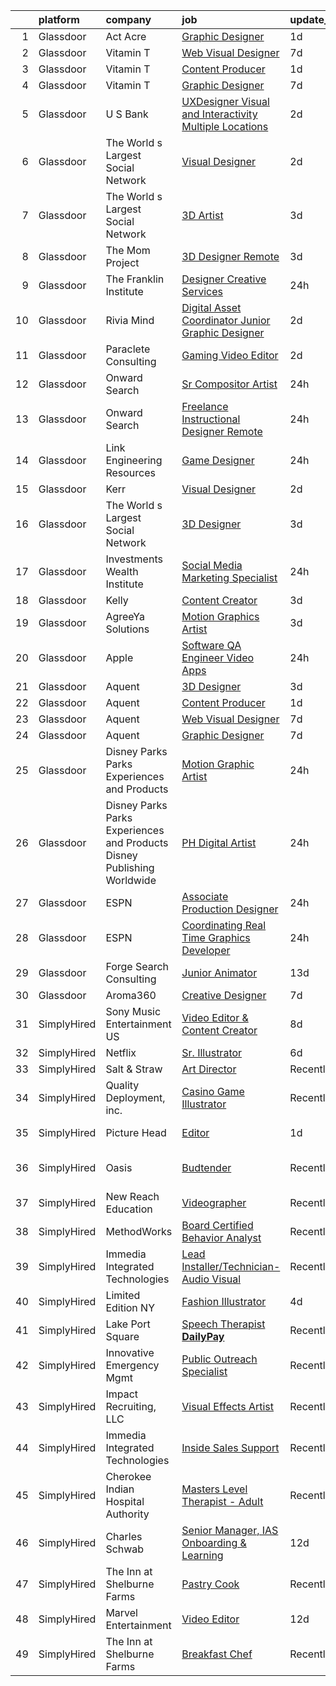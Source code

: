 

|    | platform    | company                                                                  | job                                                                                                                                                                                                                                                                                                                                                                                                                                                                                                                                                                                                                                                                                                                                                                                                                                                                                                                                                                                                                                                                                                                                                                                                                                                                                                                                                                                                                                                                                                                                                               | update_time   | location                 |
|---:|:------------|:-------------------------------------------------------------------------|:------------------------------------------------------------------------------------------------------------------------------------------------------------------------------------------------------------------------------------------------------------------------------------------------------------------------------------------------------------------------------------------------------------------------------------------------------------------------------------------------------------------------------------------------------------------------------------------------------------------------------------------------------------------------------------------------------------------------------------------------------------------------------------------------------------------------------------------------------------------------------------------------------------------------------------------------------------------------------------------------------------------------------------------------------------------------------------------------------------------------------------------------------------------------------------------------------------------------------------------------------------------------------------------------------------------------------------------------------------------------------------------------------------------------------------------------------------------------------------------------------------------------------------------------------------------|:--------------|:-------------------------|
|  1 | Glassdoor   | Act Acre                                                                 | [Graphic Designer](https://www.glassdoor.com/partner/jobListing.htm?pos=104&ao=1110586&s=58&guid=00000181044f2ba4bc6cb9571da45203&src=GD_JOB_AD&t=SR&vt=w&ea=1&cs=1_760a1eca&cb=1653634706688&jobListingId=1007892137718&cpc=C19BE7EA145E205E&jrtk=3-0-1g424uaubq06m801-1g424uaurq0u9800-71b4e187d90aa744--6NYlbfkN0CykY-ttssgjtPx18TrtgvzStHHLY4vo08_PCrxAbAkCRUMVEf0JJBC1QoaB19VyeoT3Az3SsB42amSLEp8zaUz_Pl1hcQlGRsUXUxdxmzC9JQExrfn-kIFXW-aqSTAvpphKeknxxqtRIc6GljQhxC6OZIspvjt1-5SSmFNkLmMt4v6XrqO0JMKUboJ_llFTxWYQqjRKNbzsp3AwXNImccMtol0rFM7bVX1rw2eryR6iloaWla4gJtJDXeeAp3bfyNKCEwiKQ_tJ_6ZtIhstbFyaGB9XdCs8-bhAa_KaeOD0QkO9Jz4z5osD7EPFCHiA_ZrgW7m_vG6YBa5-Rhq1GLtq99cMtvcyfke_rY-Ra1BbkwhtePlTN0tFAFlCQ05kDsEzOBbH1ws6tLchxNShESkVeUbEVCQYI-eVeNlW4hyb6ftqS-9M7fsvxs_HNqwJSLJbFuj7cjomR_fVt_t5_IHmnRUyy7ojfCpL8tzVAlYbbf1Vmi_kwU-)                                                                                                                                                                                                                                                                                                                                                                                                                                                                                                                                                                                                                                                                                                                       | 1d            | Remote                   |
|  2 | Glassdoor   | Vitamin T                                                                | [Web   Visual Designer](https://www.glassdoor.com/partner/jobListing.htm?pos=128&ao=1110586&s=58&guid=00000181044f2ba4bc6cb9571da45203&src=GD_JOB_AD&t=SR&vt=w&cs=1_44b879b5&cb=1653634706692&jobListingId=1007877187508&cpc=3BA4CE39D5B5DEF5&jrtk=3-0-1g424uaubq06m801-1g424uaurq0u9800-acaad14bb38a695d--6NYlbfkN0DMrcEu7yrtATojKJA7cEzGQ3FdRGWLh0CZQInL4ECGI6k5tN82kdM0cJmh4vC7Ggio7PLdgOHHVuOzOi6uTs9RWHmyaiKaD_HkUk0hROxddZEloLnbtSaaLeJWzugv_0jKLMHoNcUu8Yx0lCeLcIoVzfX7h3VX2SqFCN2y-ptS2_Bf0sO0zffQHG2WbSzLoITc3ITWwpUOollKnU65cShMBALnXma9gG-MyXtGpKMlqNzlJVOp_SmYC8sKinh0cXUDH9SBl7wB-I68FAU2XuwfcviTbYm4rHeT3afGjxyBQjfP_k5uFK9sF9aCNHmOU1rZDxNCTOWXTaOktcedfABIWDK8fCO5asqpAqmu0ZJ3oZ4x8JifLo0EDMjwVZyPgtJI3PmjeKqBimzuObk2t0LDt_32kWwN0-WSSxZszkooizw9WKaNRoCCk2ZZZNEL-Jmdy7tVgYk7_T4R5xtLbOqe)                                                                                                                                                                                                                                                                                                                                                                                                                                                                                                                                                                                                                                                                                                                                                       | 7d            | Houston, TX              |
|  3 | Glassdoor   | Vitamin T                                                                | [Content Producer](https://www.glassdoor.com/partner/jobListing.htm?pos=126&ao=1110586&s=58&guid=00000181044f2ba4bc6cb9571da45203&src=GD_JOB_AD&t=SR&vt=w&cs=1_0981f404&cb=1653634706692&jobListingId=1007893030172&cpc=3BA4CE39D5B5DEF5&jrtk=3-0-1g424uaubq06m801-1g424uaurq0u9800-9136f8c91d359db9--6NYlbfkN0DMrcEu7yrtATojKJA7cEzGQ3FdRGWLh0CZQInL4ECGI6k5tN82kdM0cJmh4vC7GghGQKgAmx5XjkMZDqL-XjUq_je_TgyGEPK18YSTAWbKHVyh61AEadafmRuSb9_CJkbdtX6ESwaIVhxTpc_r5zrrbNKk0vXYt0tmMRMlQRbV7c9aG0NONXOgjQ2I9Bt3CkAGyvf2m5Ba0bPQ5xfYdJ38InChT7kJ9g_qqgsdLr5BHEqvK_Y0-e5hVJ7lDLvU3GVAO59o05mBv1IDSavIG-iSqcrSdXMBhaaLlh7anfP-YZP6nYv-yyIiMlMPE3O45jBh-J3nbbWWSIQctNFsCKK_MORUn3K0L74PhtpDVtzNi051s_HUR2zR4KphbPaQKhnGhjJUhdwsUJ3fD_jJ021O2iKPLMyJw7ALKf22aqPVAq1aA1Nxo1FvZ34te-92j2TXRxLGHtRxT-jx389AeUeG)                                                                                                                                                                                                                                                                                                                                                                                                                                                                                                                                                                                                                                                                                                                                                            | 1d            | Norwell, MA              |
|  4 | Glassdoor   | Vitamin T                                                                | [Graphic Designer](https://www.glassdoor.com/partner/jobListing.htm?pos=122&ao=1110586&s=58&guid=00000181044f2ba4bc6cb9571da45203&src=GD_JOB_AD&t=SR&vt=w&cs=1_c1c8eb6d&cb=1653634706691&jobListingId=1007877187329&cpc=2CAED5C921A5F994&jrtk=3-0-1g424uaubq06m801-1g424uaurq0u9800-a904d3ba8a45659f--6NYlbfkN0DMrcEu7yrtATojKJA7cEzGQ3FdRGWLh0CZQInL4ECGI6k5tN82kdM0OKoro5eXmjrufZqZtXfByh95POie7Dk4LU8AtDKfROUtvhwyHSRX0BPiC4O9LsMimw_JRRO4mI7EgKB9dPnx7FcR5W7gjg1_OSVrvxRwmVUfNlu4UljO7httwEAHns7lZrxPL2BTmINapvzGmb8ieYtgD6i-kSoaWdDwraxJAEcAWDoOyXVPmmWTUOx10qba5bKHztS2uvGFN-OL78U1Z7I7FwpIKfMLdFMiGU9MzcI1y5vWFiz9SolSnWwbig4eExc1BAS0jXEG90lb5AmLiegqj0duwRIrk0XG1GC-mQyK5bxT2EACALpwB80Ld9WxvaTUmoL_GzE3itIyN-jQtZq-wFeCFMTl7804BSJacl1pnAdVmSv8w8dnheBL1P6eWcbOkgnjnzqowJ5IMQ-4DeUn9la7lkxH)                                                                                                                                                                                                                                                                                                                                                                                                                                                                                                                                                                                                                                                                                                                                                            | 7d            | Remote                   |
|  5 | Glassdoor   | U S  Bank                                                                | [UXDesigner   Visual and Interactivity  Multiple Locations ](https://www.glassdoor.com/partner/jobListing.htm?pos=117&ao=1110586&s=58&guid=00000181044f2ba4bc6cb9571da45203&src=GD_JOB_AD&t=SR&vt=w&cs=1_36ff7643&cb=1653634706690&jobListingId=1007889372820&cpc=654405A9B1E0A9F5&jrtk=3-0-1g424uaubq06m801-1g424uaurq0u9800-ce7f950f2c1d89a4--6NYlbfkN0DrXrabr4zJSSeAilwILzetvs2XzB4KmuNkTVJgegklQH7qDxypKP8uj6FnFXq8_QRE25DJaHLua_Sgc3kGTj1QdN4jaxTB5gM9bDV5YgdHbkj_C_LTjcuknqbEQ16BrygrQg77iNCDPRb56Um6Um3HtwMfpeiz6UzLdbh5L7r-Ht2axNIH0R4iyuR12Jw3TP_-Efqv7tbYD19coOPec_FrH9fNLKOcox44Qccs0tDycsC5tL_9yQhWArUvZkrHdQn1h63amjKnwNuKON0k4vFK9sF0qDMlT4UiImpsQsov_0UPqFoMgrHF4qJPwaSZy4z8KRs2WCeD8QgyjSho83XMAvS2XcsCH-nBDnEqgdv3UoqBf_KzTXZHzFi-OiXD2Lk5SLwGepldQXxDYoBQ_Do52gaT5e0h7mZDajVTVFOXrFnWfWPaMfkFVVR1D7qawH0IFlT4z4zn15ZR0uImF0LfhTVlxr3fqgWbfzYSYIsiYZmx4dJUB3WZ2rab41BV1X8L2Voldp0hnZ0tZm4NWS4GMVW_i86oqW3DLtYels0dvS9GZSZsygXzPIVZk83gg3jYE87_GR-jA7SfP4eqUlSCeERnhXGIIkTmSSaOVOJsX6l0fS5fiOLIT9E5OuNMxGY%3D)                                                                                                                                                                                                                                                                                                                                                                                                                                                                                                                                    | 2d            | Minneapolis, MN          |
|  6 | Glassdoor   | The World s Largest Social Network                                       | [Visual Designer](https://www.glassdoor.com/partner/jobListing.htm?pos=115&ao=1110586&s=58&guid=00000181044f2ba4bc6cb9571da45203&src=GD_JOB_AD&t=SR&vt=w&ea=1&cs=1_a9fb3161&cb=1653634706690&jobListingId=1007890992120&cpc=47CFDC01B3F81FAC&jrtk=3-0-1g424uaubq06m801-1g424uaurq0u9800-af66c03ac24e5d42--6NYlbfkN0DSgjPPcnEdvoK3uuxfISLALE6pB1FR7YSHOr_tSg5_QGIhoz_2VqUepdcKLBLI_zR7N3HAHyg0z0aRBCTu3Zflq2h9-v3zt9ppqQoqQ8JxvymFTl0RPYfDobvpJQ5gja_2gQGEdstDFbeWEIFRDZLiuSEDT9OsBe6vvum2lUJJFDaLR4BLXAkZ5gIb-dmVQwAVgqw-Rt-sc_BPXDvw_SQpJ-o58Ucm6Ly8_VNNkcsKyqvgiH051LJGPkRzyOnWHgAhLsZYT4F7ud7OUNjMCbTx8R14FkcHZMOwgW4McQtg7xb7kl3kFrUgVhULN8uoAHJTgC68fTjpRdwrrvvSZ4kP4CWNR52qPqfZ_A6W0LWOXqjHhsRQd3Yhb4NaFj4fxiY3bzHXuqfBZuuytsAyZ1aN6hpg_sYt9KmOLmUBUX1HdUJXwHAkKkJAMgGugiZT9Q7-iJUOvaBmxxHY5N6ctSRGrzvUC5ugMexxzpDM3dri2OlMwoa5bf5mr3h0PvATHyIgNvSFVnw8e0Sf7j7nlFVZZpKjFQG1dyUJCakO6TiI9AMxnvZ6HTViWok50kFs55mmKhWaZMI0771hns7wNBym)                                                                                                                                                                                                                                                                                                                                                                                                                                                                                                                                                                                                                        | 2d            | San Francisco, CA        |
|  7 | Glassdoor   | The World s Largest Social Network                                       | [3D Artist](https://www.glassdoor.com/partner/jobListing.htm?pos=121&ao=1110586&s=58&guid=00000181044f2ba4bc6cb9571da45203&src=GD_JOB_AD&t=SR&vt=w&ea=1&cs=1_72fc98a6&cb=1653634706691&jobListingId=1007887320014&cpc=F41FEAB56D215062&jrtk=3-0-1g424uaubq06m801-1g424uaurq0u9800-5a9b5b0777c65463--6NYlbfkN0DSgjPPcnEdvoK3uuxfISLALE6pB1FR7YSHOr_tSg5_QGIhoz_2VqUepdcKLBLI_zS2blUDbD7HHtjy1zKC_nmU-WXsTEr0zUGrzPJlaAdyCnT4m7SFmb2u7B4QI22uFENgKBdGeJpQrBaDSPonRTJFynOiHdeaKH7RCKR4zL4zhEfeWF35rSkYzhSEMG6OkGVhA9MXf649IYhBC2Wphy7kWbGFiiZRaSrMJv9kQ-o8PboOmdDDwsqXMw8aY-afYEgfFIAUbh2PgzGq3MpiIrYIgvJv_O99VNZZ6ow-ugLabbHlvY3A2meTg7awTwvOvXoYLG732ZdIUhaST2IjetKpRXKeVLhRCqRVb2VEoO3MUDLGFdP12Ujn50afJs8n1U1tH6yyDp2NdHrjnsgrx8usvJo4ILkLhJKrI4rhfrKuENbiLD5qZ__DZLoVIad0M-wZaORabS2XjP9lIwpsSWf_1lYv5Bdv-vLRipA1MImxZ3ZhEg2bTpnpjJgTxFlBqaCkFC40aDHm0GdHeTAlD9bvpfJfuAfAitNW5cFPmxTkUIg-jUiG4lHzolMAJd7SoKyeQB8dRhNGfw%3D%3D)                                                                                                                                                                                                                                                                                                                                                                                                                                                                                                                                                                                                                                  | 3d            | Menlo Park, CA           |
|  8 | Glassdoor   | The Mom Project                                                          | [3D Designer  Remote ](https://www.glassdoor.com/partner/jobListing.htm?pos=116&ao=1110586&s=58&guid=00000181044f2ba4bc6cb9571da45203&src=GD_JOB_AD&t=SR&vt=w&cs=1_840dc3e4&cb=1653634706690&jobListingId=1007886436167&cpc=FA84DF7EA1EC2398&jrtk=3-0-1g424uaubq06m801-1g424uaurq0u9800-fe33e103591b5056--6NYlbfkN0BDp_epf89aHDQhKpPegNJQ_ldQpEFZQsM9OcONMGxWx6pU56EKHF58QjVdAUvn2gUYcPg_V_x2WniXDrLP5VbIg-rC7mn1Qy9RfkkiAlqY2LRlM7LOfznOL0U9ebP1K6YLZBAg65pGuRKYjpedu-NlOQZOIHmkh8Te1-zQoEt64m0csjzpD9zS5AWTEudqbrcS29rGetcuJfrxxH2HpJ8s2XQXSA21KlPT5f_VIMkZzy7Cy5-bACO-a7Xxh8Z0sqSC40dElr0xjtSJ3x-qpXGWq170Hz2TTUetRxrTzENL_Rfe3BiSyk7pl3K91sWtbYs47_O_ILjf7VKo9nl9BX9ZU9QLlcAZfr6DG3mh86VbK36Mr-oC-avNwYNmj8dJ0v1v93kIVt_dIKYeHLLjN-jqawLSXFdcoGjkw1iv3ydCFZUX2I36sKVC9WmCjvVvDQr2-onU0xsd9oQZ2x2kxtzqUkgNNVhIsAgO-Eh6WZgv_OZm4iinu68RzEUnEZ85xR4iysZMI8kPheC69PLvCetimdaxX65o5V8Sfl_HXc7KaK1KW9ChCnSHJGyAdvryu18Z8X7Wp45VIw%3D%3D)                                                                                                                                                                                                                                                                                                                                                                                                                                                                                                                                                                                                                            | 3d            | Seattle, WA              |
|  9 | Glassdoor   | The Franklin Institute                                                   | [Designer  Creative Services](https://www.glassdoor.com/partner/jobListing.htm?pos=113&ao=1110586&s=58&guid=00000181044f2ba4bc6cb9571da45203&src=GD_JOB_AD&t=SR&vt=w&ea=1&cs=1_dc7cc94a&cb=1653634706690&jobListingId=1007894887540&cpc=5EFBB0462F9C6B7A&jrtk=3-0-1g424uaubq06m801-1g424uaurq0u9800-88a1844dca25498b--6NYlbfkN0BXoPWD5SFmDptP1uX8_iNrK36W_3i6dejLe3oThwhwSz4duJzoaaBMc9OG4y73sQp6KiI6WB128wGHABrQDJRhfzKTjIW8eQONF6P30pwWAtKzUKSkp_Fqm1bXrxdZwqZlebSxxwZvGybvyVUfnmUt9oy2ZQuwqd1XW8kGr5oe5U9e-b4BW2emUWlSgKeR8tOWv8CUTQDfisgqCjcwTYF65mcTN2oWdjl3AzDUUKGscoHoqp0xWu5uzfwWq99tGBzh7TKshe8j2zNzyQtV7CSz_JdRoOBVXyqq91r6rttAT_m_2Ixfxb9FJ8BWg0XTQU5On6b6bWLJ9Jew7FwLV1Id2c8p3co1vQOEA_zsjBiyMfQXd4eleM4wjZMnLDLyePghK51qT9GA2yXi-3LnDtGHGZGXgsF3hEpaH5svLLbsiYkVwye84Vvg7nTNm4QPL3XlqRGG7b14COkbs1l5OvCJGTAVDkU_t_AoWqwWi5zRLRWP6fWm779xeTQLXFIihF0%3D)                                                                                                                                                                                                                                                                                                                                                                                                                                                                                                                                                                                                                                                                                              | 24h           | Philadelphia, PA         |
| 10 | Glassdoor   | Rivia Mind                                                               | [Digital Asset Coordinator   Junior Graphic Designer](https://www.glassdoor.com/partner/jobListing.htm?pos=107&ao=1110586&s=58&guid=00000181044f2ba4bc6cb9571da45203&src=GD_JOB_AD&t=SR&vt=w&ea=1&cs=1_152f741a&cb=1653634706688&jobListingId=1007890102769&cpc=334ABAF5D42DC775&jrtk=3-0-1g424uaubq06m801-1g424uaurq0u9800-5a18e3f000fb5be6--6NYlbfkN0DBHElbVzrerPYjGQLoFxzI3mE6t27TSbnoU03QMlrpXYSCuylsV1G3U28nWRWRtW9Ovagy9nFMYkH5D5wK5AB-IA8UapfQr8f-fjXa0PlR0Bjm72fpGLBfb6wur8Ja0KSQa0iZx9k9qCqUFg8k_8CQ2KfZHqbAE9SRRWMFOgniHbT_BzwwuTQ4EkHMT_kxe4GZ4rKO6tMd04AEMGKQ2dD-6IBW_eJ8e9OqjSXt6eDL341RzVMdwI3zRIWXu_clb06RZG-lJZWeVolnLd4ObcJo665GleqP3VFVhOm7zKho4bQLNZ6NsHdViTVm9yb_LgLupNXeTLnDX4Ni7ypFMAKTDYSDkADpP6D6YAP37zB402BDrtehiyUNJH8JU3ujMrnBIn3MI29KOkqjKJYGk7VT4km_pvWE10xaEZNS8dxT5WPBgx6zDF1nr8dSUjBrBZYCucb80bujRHqvohck-aKkApo5T2B7w3C6ooZARIZ8C7d1Htl6v6dq1_52EJ99F6Q%3D)                                                                                                                                                                                                                                                                                                                                                                                                                                                                                                                                                                                                                                                                      | 2d            | Remote                   |
| 11 | Glassdoor   | Paraclete Consulting                                                     | [Gaming Video Editor](https://www.glassdoor.com/partner/jobListing.htm?pos=103&ao=1110586&s=58&guid=00000181044f2ba4bc6cb9571da45203&src=GD_JOB_AD&t=SR&vt=w&ea=1&cs=1_c28969d7&cb=1653634706687&jobListingId=1007890396192&cpc=883DC43018083D9A&jrtk=3-0-1g424uaubq06m801-1g424uaurq0u9800-b1ce71a800ca9d52--6NYlbfkN0Cp_WSJKd_Pz82imZmURPbhd3kYBsiZi4lpMLOH6vOlLErgHEpgfNVHV9Vz5-9XHNRvXqfPvfnsvlN6fy1k8LW7F-TgUguBucLlwj0F_SjJYZ6kPpnTS9a4YPUYBYH1URkM-G27HLON0ivhcQnIW1op0xFo6Tv7U3OeWtzC1seFMKFEDfZTo6VI1hZ6fr7IBw0leWmsBi7qN0CwO4gO7w2po1x4RNFTgmndBwm5cAH170AfPHDF9TSH7ymPh7xxx58SvHfql3VzSk8NuPXW1XPjerp3VAAqC0V-P8U1Sw9fAAAM-EkCtXE3i9hQEyh92GK8bnQsXD-u6dZXtemARyiPfGipQJsu4C_0cTVV0iO2cgHgfH9RCOyuNW_Uay_rzyfZuU6PQIPToVuGg4x81gw5o3445aerUaeni_-V0K6NMn2ioNzy718yIR1kt3HGcEw0WQLP06ouXAeI_jSWwrfpCw_EC7JbvZwP_b7ajYubm0arRJ0gfzNejkcnN5CZ-7LgZcYHmd7AnA%3D%3D)                                                                                                                                                                                                                                                                                                                                                                                                                                                                                                                                                                                                                                                                                        | 2d            | Plano, TX                |
| 12 | Glassdoor   | Onward Search                                                            | [Sr Compositor Artist](https://www.glassdoor.com/partner/jobListing.htm?pos=124&ao=1110586&s=58&guid=00000181044f2ba4bc6cb9571da45203&src=GD_JOB_AD&t=SR&vt=w&cs=1_bfbf07f7&cb=1653634706691&jobListingId=1007895998732&cpc=A65DF3A704A48F9B&jrtk=3-0-1g424uaubq06m801-1g424uaurq0u9800-3e20b7ed11e39721--6NYlbfkN0B7YoEZZ2QAGDyEGGmBPAUWSHc1Mt3sMCn9FehKcWA3wwfxcx19LEZnY8Y4HGhdxxowsV7e2b2Du70k6BBugu2mtJK23vtw5hllMxZ3JoU2PNrnkIf1zfj9s0Cxg1HV3b-7uLulKjV0X2xs4oM9DjUir8Q7raUEj2PaIpd9xCE-XyNPgLBAPL1FPaxGABI3rAjFlS-8cz4kKYQBvDlwyZgDOevQHA3R5bORM7btKgRPqUsUlfgsoScg-8EuGOsdF73WqxBxBkQ-q9KXkhzi1wJz4x2ONqSKnxVl3t6-W9euh9WLxyCEUYN_yAtuVSe4eG15P45R3ZQlVQ8PplwiSsnYAmjCOX7Hn6V6LMBhZZFcI8kNjhpjFcr5yVg2Pnd7wSk7ZM_M6KjkjdXA3RziAy8bYwVbm7h9UCA16Ay0iTG2dm5tbiVijEkoWzgRVLBEGPykFJuHRPRKnbx-MPKe4DKdzDIARjSai04DOR6VzOXGDhhGlw8d5VR-v0YmyePRq-Txd3oduswwgAa4cw24oZj3Q2wE0xwk3t7p5I2DMO3H8yjDGYY8s2HFndUGCfucDpMqnJahS3kT1Y1pGgD3A6gqQ2JxW97OeQOTMuNNs5c5XudaLPQLYP56KvH0HN1Rke1hQMPVyl8EQcYl4zxUGaVa7wuh6-yI5_oGUGywCTrgpG-3qQXsnJU6Q0cMEkas7L7K7-1tgOS9X7UwnglI-abZUNNb6lR1W4d0dDzM9omTszCMPSmBdPqRClLlehqcvzXlBxqkaadUEoFhEE--UgN9lPAiTj2pVa-Orck8fKJCKJMK7x7AODbE1wVkTCXQPzgrpLyMhRln7UI67h-zAtPxHWRCFo18BXUWhcrPFx7rzjr_xJteWVhEwy2r5pzmmDejrrtc2nLK1YuES6m2y1VgkSaxh6A8FJKk2_MtD3egH5grkCiMdfTHbtzPCebgl06TQ41vov2ut2iw2wnm0d-0QExvWv_no9e-36wLO17aCc-JTo8Ye-2K)                                                                                                                                                                                        | 24h           | Sunnyvale, CA            |
| 13 | Glassdoor   | Onward Search                                                            | [Freelance Instructional Designer  Remote ](https://www.glassdoor.com/partner/jobListing.htm?pos=112&ao=1110586&s=58&guid=00000181044f2ba4bc6cb9571da45203&src=GD_JOB_AD&t=SR&vt=w&cs=1_5cc79bcf&cb=1653634706689&jobListingId=1007895998574&cpc=4B86475FAF393599&jrtk=3-0-1g424uaubq06m801-1g424uaurq0u9800-25009369d61578a6--6NYlbfkN0B7YoEZZ2QAGDyEGGmBPAUWSHc1Mt3sMCn9FehKcWA3w0R0aH9tn_iPRPZmwuOkWsw79QXzgnuK_258TkuBaqWnr2WgwjMM3gAdpPsi0P_jq0o7dQJtGmAiZ2_ac67OaBRisZ6LZHwi_zMlbFD_BAB0tP_66HFOnCgeSjTj7gC4AvRydWOQUPYS_jgn1N531pkqhp3vwo2u9KY9jlKqCKnegusZC6KfQQoAAYDkqwNW_23SuVLq670yoyR_cKdkJ441BjsjECW5k5ptepNLMHeIsmjvn1kW5Oxlghal_nGCqsCHSg-tCmzX_wY2pHrIhQONEnMZ0Ym7GHweZwfiRTvUA9jLWk6Mlj7r7JtwOBdLnrc4HqbZ8gKf_U7xEhbLrxutk0SXuNlaqNWrKjZqflbyajZgokCL6-iZo9KTJG4X66wkP95s-GgSH54xDLZw5Cdjakrfn5VmJdSaeLAn_vnjdn5YaddZtcx1Sb782XfrS6lOPPX0wTI_mRWG5bvV0m03iN7dj-1TmrzK-UNDxvka4-jeWgE2kX4NDleG_P3qwcrRog-hBRPFiE7val1gP9m3ONjV_oBKao00UzJayMfdQWhkZEt88tCnS2NyHeLtmuqRYWEH9W8TI8P6JzAuM8NDvk8iNlvh3X7r992XkAcjRJaGqPS0a9p4l3hghJV5WNVr7YigKoOK8i6ibt3BfUV3fc1KeRwcQhpO-Y0nLhgA0nIQYNs_mn2zWcldFnJI62EHhN840b9xS9MAWprNfDMvncFOCqnfUQqD4JNj-WY9FvYgKjdaorQGx_OEre2VLDQbVRIVq49AKCQg7OUlHo8Tkjf80HFFb5OBhjvtWvoQbnfrRFkfEMd77AH4Q5_m0IaTdl7fdw1V9cnxOT3xcIgzWU4lT45Ki56wKWXTmemXdxjLj6KJIt_rSTXi5cyckD50QYUndMQaqZEICicf8avFIUljLGXbKDNq5BuxZOkZgD3m520IIhe4M2_WrxT7A_Lmny02D21lhnffb39mAeleC3Tz4-oa3w%3D%3D)                                                                                                                                       | 24h           | White Plains, NY         |
| 14 | Glassdoor   | Link Engineering Resources                                               | [Game Designer](https://www.glassdoor.com/partner/jobListing.htm?pos=101&ao=1110586&s=58&guid=00000181044f2ba4bc6cb9571da45203&src=GD_JOB_AD&t=SR&vt=w&ea=1&cs=1_86302a84&cb=1653634706687&jobListingId=1007895046332&cpc=8B69257BFB62E45C&jrtk=3-0-1g424uaubq06m801-1g424uaurq0u9800-bab08b7fb23a502c--6NYlbfkN0Bi59PLG-jaZxWB8GcNlFEjak-PLT4xOp0eHqHcFBwCFKYYVTHzP0Rnc5QgJR-JH1VJx929e_qIf5MtydOsPf3gJA99b_7LVJKZGboLaB8qxXuuGqZH56yaHO-7s0bJB_sa2qwce-d3mn174xDQL3-rTEHyXQDXzXJyteH8lYK6xMWLZQW-WluWnZQlW8sPsKyW68IWF_OsP1dUmZWFyDJ4CF-2h9ANKK-fmSkUkMC58t1fk8xBw2YTuMwNzPRBouvh0fhhlMuNBVY-zlFCHdThXh3a7sIlJsNXzPpABMlpNfNEuKStQteoQO4v6mh0UEuOOJ1iIyVzv_u2maiWeQPehCL-urrlUZjaXQjY8gE9iKt7qI3W3GkvSZk4txZ1r27mv0WNXBd2V9JBOHiAM3S8z86OOIvPorwZ5zrDL7mWQhiHwIROG8X-wg69OUFqzzll8_HF5QBEDCNsQWaJ-DtA6-FU4LYIdE-wxLeboRDXBNhSLqb9KPm0ihov3kSDFcmP7ZCpNOKV2g%3D%3D)                                                                                                                                                                                                                                                                                                                                                                                                                                                                                                                                                                                                                                                                                              | 24h           | Philadelphia, PA         |
| 15 | Glassdoor   | Kerr                                                                     | [Visual Designer](https://www.glassdoor.com/partner/jobListing.htm?pos=108&ao=1110586&s=58&guid=00000181044f2ba4bc6cb9571da45203&src=GD_JOB_AD&t=SR&vt=w&cs=1_40a610f8&cb=1653634706688&jobListingId=1007891089235&cpc=5EFBB0462F9C6B7A&jrtk=3-0-1g424uaubq06m801-1g424uaurq0u9800-b6f85b23a7063880--6NYlbfkN0AOHwrLlyTXiG3HfdcLhaCVf3-H-RbPAVLFEo3oL0rfm3fE8m1zPVraZSUGq2CqPCkcwpUJo9YmwYnApl_Gfriz_gWYzBZTi0009kxhjHqdSMvCV0MZm7JjQvCKGQC3Uf6e7ABi6oauSd0Qo-8tijbNiFxueDy_e_110dtdhN09dtsXroUeFwK4Bcgj9itZjI4v-O2ktZOeL21PBGtuftuJBxOdDgUWBOVAaQxoBwmPfYCiDdisUK6_qUVbTIgwCcUuVohlRegcBF6ChRmoQ0NHa83NA0jqwXXtJt3NkuGwtrR0gkmy2XO_mC25Jwbdv2i7xGbJCU6VfFDg5ccLdxWvib5yjTTwgiMgmO5RttN3W9BBt6a9vrLTjJYCB42afIgivMj-bEUQUAQYUrOjZMEUqbu71iZbVtu93QI5Y_5ula3ef7ltMm3Y-rHvEWLVCiQompV8mmMJWjYk1LcoY40JCt3qM0tRyW49erBYOnc4nd75IUoveUDhGZQMbYcYjEHrIP7ixl7-6drC3k3P0vqcRfx1e9mL0iY50VYt2Yov9zuSccwz7YHheOLc1DPuRlKwKqdT3F7Adg%3D%3D)                                                                                                                                                                                                                                                                                                                                                                                                                                                                                                                                                                                                                                 | 2d            | Brea, CA                 |
| 16 | Glassdoor   | The World s Largest Social Network                                       | [3D Designer](https://www.glassdoor.com/partner/jobListing.htm?pos=127&ao=1110586&s=58&guid=00000181044f2ba4bc6cb9571da45203&src=GD_JOB_AD&t=SR&vt=w&ea=1&cs=1_a782aecd&cb=1653634706692&jobListingId=1007886649744&cpc=451933188B21919D&jrtk=3-0-1g424uaubq06m801-1g424uaurq0u9800-af4a5d6665bde361--6NYlbfkN0DSgjPPcnEdvoK3uuxfISLALE6pB1FR7YSHOr_tSg5_QGIhoz_2VqUepdcKLBLI_zQNg793n755sku-uz0Xd-DImKkKGnOhKkhto7JuSNq3uYwtE5uCLavGIxQNn4w6_u-w9DztpbaAbpPdckKUzu5E8fqr7C8cfML0ohPt5HkhLw1fM9EODo8TDuSrTqZb8b-V82D1iZ7EYnu2oCH7CT2kUsq-RchdHP-JbAjfdkA0QTkzX3Ma2T6QllM9G4FtglwMVl93HvpTbioGx3eGLzW0aZzjpNRZPAuWZJT6qCAgnh2Mgfj2HJfgqwYBcRPI98U7-ZxibDWTbLXw-DvZGbwyZV6o2m1aeCb1GHtdjjzm2pX4uqOVd1BAvQkQ9c1hcR8sID7vWogXocOaJwVD34grhD5GM7cHlwvWLDiKswpVMWKIzvoy_QxI0h5TMr0bY8neBjBwpIIr6F3D24ZJze0oDdAGY0o2ZTqnk2zrPGjLMsfMnMec70L7FmhISX9Vyi5wO0cpJ0E6V7Zo2UbyX-zhGeSSufv91rhqVHaGCNFCyvqt18TSbHD_9yWXgFWRzmOu79qcS8R2KK2TEesXXAtC)                                                                                                                                                                                                                                                                                                                                                                                                                                                                                                                                                                                                                            | 3d            | New York, NY             |
| 17 | Glassdoor   | Investments   Wealth Institute                                           | [Social Media   Marketing Specialist](https://www.glassdoor.com/partner/jobListing.htm?pos=102&ao=1110586&s=58&guid=00000181044f2ba4bc6cb9571da45203&src=GD_JOB_AD&t=SR&vt=w&cs=1_b4b5949b&cb=1653634706687&jobListingId=1007895524826&cpc=81AAE51C33FDE227&jrtk=3-0-1g424uaubq06m801-1g424uaurq0u9800-949ef1e45c7dfa44--6NYlbfkN0AZhccrYCUSJlZEde1UnGXnwlG1V9FU8luw-eezWnVYr_TjwKh1ZGohR9t6DoxRNqcYUsWXpojS8neiEmS9JcOsiESO9qJO81z6WpI5zSoIuO195BwyjPDjBCZXJylQW_VuEDxG_99nXVILguf2_cuvPjMrfz67D3DuN10cEkOJfuh1y9EiUaj_BhbhEgRNkMNbJepSaNF5pyDHW937VRHGaPf7fqJjeCkcBNBz4fQUnUly-MZ4xzLtiPTNmPR2L_6gmK6PVK_aJSdC2mdky5s8rqCR0I4oayF_f_QlWiwJHBhM96ax9yTZGYUZRhl2OykvhRmxfCMY-HQWgSC69nG_qXkoFuQ4kIyfpLKs9KXsu2boUzTCPiH3g78jgbI8kH_vbrDwlPnGhZepGRZQZkVGfuJ4M2MDcEoWIUQP6cGbTjWDwFkCBx2eSaG5vCcHlzY%3D)                                                                                                                                                                                                                                                                                                                                                                                                                                                                                                                                                                                                                                                                                                                                                           | 24h           | Greenwood Village, CO    |
| 18 | Glassdoor   | Kelly                                                                    | [Content Creator](https://www.glassdoor.com/partner/jobListing.htm?pos=129&ao=1110586&s=58&guid=00000181044f2ba4bc6cb9571da45203&src=GD_JOB_AD&t=SR&vt=w&cs=1_3c238dc1&cb=1653634706692&jobListingId=1007887204287&cpc=8795CF9063CD573D&jrtk=3-0-1g424uaubq06m801-1g424uaurq0u9800-baab2307475e3f71--6NYlbfkN0D6qFSVCaa8tXn-rJ3OcXif2lPyFmwsE2iZBGE4YLg1gz3DzxANTQL26tb-SQ4b-KBoQlC74XoGTq2yqmhW3FbXPefGfSUyfYWgDZHbZ8bSGsrwQj3qd6CtEgDFFj-bYJBl8UUrxPy_q75DO7bZtkA8eG1Aw9DYF7k-YIKjaHGzz5yuKS-npq4-WpM0jtTUTofVTOMcS-7yz0fqrsmrOxb9PuGoYJDpSGW7GVJMF0OEZr9ufek04xk6QTCnCu9uiIBBT1Ztj_2-LHcRBYXYWKGogCg1iLzmBxHWrEnM2jgfsBn30HVO8e13CbRtmuOdYXLia5gY2-AuvaBfok3aD0uqF9_L9OdX6POZBrqz-2j8FXF4ix_iK0kRw9nEM3w0EXjZVC9mqZr39BHf062ZmX0p-imXssRDJxtjIAMZjjW4iFwsmn5ki4mxDVtDhCNhrnNxchMA3BRnOygUbpZB88qmE_D9EOkyL0NXqbw4CPkYZejnUU3WO93VIwyFWOIbRcMC574w8TR3kAlMkclI6wy9gZmw-4AdVfgXDkEftpc-bBrsnmIsknx_GfiKRaVtGweAE4fOSJz7MV69G7EM9QwYpN5SxMLG-gcDErnhjzSCHlnms2bORsBclQCSYpADM5HZHmGhQQKEhxxbRzxelmi7GJESSvvP9x9Z-B21TjKwN0j149Qs3IDMB4ETcZrhSXidhMwM5ZJfp1xiGEvs-TEzGec9rgaIrlxe-yF3Cd8VAMN7nFNQVjs_1RUhCvxLIEjabYv2VinngkIYtQ8gNRvtk_uxrYdLIvGtdIb8WA_l1vWo5hblPnJMnoct9rtWE5PVEE6LmrzuM7-Yx49GEot8M3DM4FeoL58pehgT74_s59KTTegGOorQNUgRf4MHavlA5Of9tCUgR43VD6_tQJvqbuY3kp4ymPJxpmMoZysf6vK5nZQL30NsKHiqVKxHHMfkzzjSxd1HWI-NzsNJeN1a4UcpAC5Qtxmcyjzby4UrlkFAFGOVDW1LEFRU40Newp5IiH5QZwigVXbnlqdqaI_DYLTBQFjfA5ft4roBTx26mzHb0YB8mO9xzf_vD2zsW7pg19rBLqVjUlG1Q1oyeKlaM92-RQtIVbfij8hKjNk6i10IGewuqA0bCqoETcdMLIoZS5t60q87pQuiEkvUTNV75mzzpoVwwmI3d2UU5w-Tjw%3D%3D) | 3d            | Norwell, MA              |
| 19 | Glassdoor   | AgreeYa Solutions                                                        | [Motion Graphics Artist](https://www.glassdoor.com/partner/jobListing.htm?pos=110&ao=1110586&s=58&guid=00000181044f2ba4bc6cb9571da45203&src=GD_JOB_AD&t=SR&vt=w&ea=1&cs=1_df816f82&cb=1653634706689&jobListingId=1007886331434&cpc=F41FEAB56D215062&jrtk=3-0-1g424uaubq06m801-1g424uaurq0u9800-0e545c6c0c5a6f7f--6NYlbfkN0Dwb_YIohz4zuU9-hizYTxpAJ9-qZQvsILXUPhgrrTAx5tS5Q7cYMYpo6ALWUQbQqNIuOGZ9LtdE73PlSXLI13RTvbZWKDhf8RbOjwAqQRMwH00fEEEkPty10uqoZQSbpYFu7N276ZHWytCfiMBo5syc2j1Aa27CxIw0ryKWAirnNUIfr1BE_0YAEB500aA4Fc9smV-fqmhZOPyhU4EJpB9rSZn7HgL1weBcdVLDUao_CxUxDT-JxTkKVUuo7L4xKl1jEe-rd7GXNSqp67ZZLqy6ky3KpqunzTWJvhbLAPFqac2tQf-O9n2cSppa2U-0q5moUkn-TGnBIzHcyja4ujlPGhI9MckdCiOboGXz_T4J5_E0Bge5IXsyStN7PGY2gFPQPnqZ_DFNjRCwmkUTv7b7K8qEOr2Tn4GOf9CSODCJOYmVecThf-C9jUzlYO5GuNnIdWOBMIn3w0pnIQjiNCLeGpMi047hckKEC7SwxCrjUCtzonUbTYVAuNuuAV59Xw%3D)                                                                                                                                                                                                                                                                                                                                                                                                                                                                                                                                                                                                                                                                                                   | 3d            | Los Angeles, CA          |
| 20 | Glassdoor   | Apple                                                                    | [Software QA Engineer   Video Apps](https://www.glassdoor.com/partner/jobListing.htm?pos=118&ao=1110586&s=58&guid=00000181044f2ba4bc6cb9571da45203&src=GD_JOB_AD&t=SR&vt=w&cs=1_0e4811f3&cb=1653634706691&jobListingId=1007894255158&cpc=2CAED5C921A5F994&jrtk=3-0-1g424uaubq06m801-1g424uaurq0u9800-959f829bf351a3bf--6NYlbfkN0BvKrLyj5gPmtZO9T8euul8TCxuuKNOtzRJOomxnwSEodTz2Bc-sPZl29JElYHfcoT3xdR6HxbsqIdkq3HChIoCMCrQ6NvNe5VEFahjpW9DiuEZKsrhHRyt4TKZNCEGu7DmkfVnL3vMHYckR1szDbVRCj_XGPNCYXbzRbX-sWu_hQdoThtnFSI-EzoPU-JR4D_cWqlx5PXJ_Bn_9ajIVj306YxpRodknYAHUSijpfVEbvM47eXkwnad_CWQG13zWAdhnlNCh6HogrLrPpM-e_zaVaKelcE4ciVkhfxzzcrR8WVItY54Y3DwU0K7PBU8Fz1v9cjJIuiaviHMbhm-H7kOUTl_9uTDHJ3b751dRdLDbqhyy8vm2cCXCS4-Eni8WMAVBU8egVtFzQ_ZVMGmxA5XfNCGgg0I0O9j4POeaO0gpCaUGieJHJgGDOIBFFYQjxGV8fX51DoQRu3ohghO4Zk2tTr0RxR5I0cIPTnWmolpp1iwbe5a82kz8M_10Ocbj88e1QrLT7nJYY8kAgRKL7RNH_42le9gvkxQE22mg3iiXWmbDiQQ1w92QUv52xOCdKIJGh1n-_UHH88IUg8SlsTMUxaNFeTyJ_KEwIkiU7TmQ3uX4MRdEHZF2qxKwO3EAr8Ph14Y5clmx1GkqErQdYgNfks2vReGjlsUXu43DMaOd1fsFELLMM9hHPTDmH51AqQn202Z1ie3Nfx-uRspV5OsH-RC9BDriV5Pt6qMEkkuzBXriIOulZnGmBE5oB3R8Q_nB4z9oY6nihnlbuX5qpf6SBZN8PgEEZlo4hNW6tzLaXaasQwX0CsaKtE_pU6vPWEk4tqdCGmFjhDFahkkUDkUcoTn6zX7d4MqU-hCTjnc1Ow0lGPxQndjYEn-6imv4neDp9bQpiFoDlMKT9IgQubhC31ur4TQMDKts6YuQvfwAOkrvUHBgwg2)                                                                                                                                                                                                                                           | 24h           | Culver City, CA          |
| 21 | Glassdoor   | Aquent                                                                   | [3D Designer](https://www.glassdoor.com/partner/jobListing.htm?pos=130&ao=1110586&s=58&guid=00000181044f2ba4bc6cb9571da45203&src=GD_JOB_AD&t=SR&vt=w&cs=1_574d2410&cb=1653634706692&jobListingId=1007886770075&cpc=654405A9B1E0A9F5&jrtk=3-0-1g424uaubq06m801-1g424uaurq0u9800-cedc40f8f5f41fe2--6NYlbfkN0DMrcEu7yrtATojKJA7cEzGQ3FdRGWLh0CZQInL4ECGI9gD0Wolx9R2v-Aex0-GK0753fX2UjpQ29tsqgnp7-TDy01ciJW4o96EdCGwNmErgjYvLjcm2qC4ob3zfjbdjfHJeHNjt7EPkBI2ftfiFWpUuvh7nPiHC58oCHRpb4nhAtdcJLpASaiwbzzqae0g1bzv58R3V-6xT0hVXt-TOAwsRqbUYC6mUqrNbSKTEwwYXerm91r60l0iGj2cPMNkO4otLIwCQnjMpPYMMqhsNO5ZlmRo0epUVdxUg69ByeJlAW6I6HOhn8Xq6BlyKLcU5vovMc5NVvslgKBikCdOuJSW2wpg8GznWr0VOfnF_xr60zovqiV3BvIueFgpHuWpS9lGSbIdm9QKGdCSrMdLm1HdduiWD2l7wKZqCdamhnHPsP5tNGGcwrBAaduv3TNUHqW_4yeHGuMtxw%3D%3D)                                                                                                                                                                                                                                                                                                                                                                                                                                                                                                                                                                                                                                                                                                                                                                     | 3d            | Seattle, WA              |
| 22 | Glassdoor   | Aquent                                                                   | [Content Producer](https://www.glassdoor.com/partner/jobListing.htm?pos=120&ao=1110586&s=58&guid=00000181044f2ba4bc6cb9571da45203&src=GD_JOB_AD&t=SR&vt=w&cs=1_2d8672fa&cb=1653634706691&jobListingId=1007893210073&cpc=32EE424DE2B657EB&jrtk=3-0-1g424uaubq06m801-1g424uaurq0u9800-48a3cf4734b3ff8f--6NYlbfkN0DMrcEu7yrtATojKJA7cEzGQ3FdRGWLh0CZQInL4ECGI9gD0Wolx9R2v-Aex0-GK05P65SpDuhpg6ITTB79b5tMhDy7Y86Ar164xsyIEwf5En7-JJ5DdpSERranh8_V4IPfTXKizrJE24jeiaKBksBE7Zfq7M5LqH31A2ilTVPRI32FdmsoZSa_CB1528YincyvA5CVOjfbzQ9A7YjM0lxXI9PDm_PhyX2FS4NccIrqXtkmOq-33z8eOPO7rM_Qsv2rY6sQe3muL8ULvGYXLbdiWGswpiK6UgH_PLQXCwmunfsbS-z0iKyLHxipcaDzDyDgbPqe1sWh7_-R6ul2K53s2q81UEQhF4pwbQPpmXNQ_6o76aSvsJgNmC4vByU2VxXYT1XS0ahoPaWr8bu_kx2M9n1EDgR7DPMWI-K98rOWQ2lWSKf-Fqv2uNr02tq5X84Ojh0rZ_dwPw%3D%3D)                                                                                                                                                                                                                                                                                                                                                                                                                                                                                                                                                                                                                                                                                                                                                                | 1d            | Norwell, MA              |
| 23 | Glassdoor   | Aquent                                                                   | [Web   Visual Designer](https://www.glassdoor.com/partner/jobListing.htm?pos=119&ao=1110586&s=58&guid=00000181044f2ba4bc6cb9571da45203&src=GD_JOB_AD&t=SR&vt=w&cs=1_8769630e&cb=1653634706691&jobListingId=1007877306895&cpc=654405A9B1E0A9F5&jrtk=3-0-1g424uaubq06m801-1g424uaurq0u9800-8c50e2ad4842a87a--6NYlbfkN0DMrcEu7yrtATojKJA7cEzGQ3FdRGWLh0CZQInL4ECGI9gD0Wolx9R2v-Aex0-GK06tUpF7Kte8fqqztGRCq4ENLlNqhyz04rB-fQzuGVYno_Z9lpHFibgw2jzJN40vTMp0j8SCM8nTGmi6jDYeUpJX2ZBYnOpgTfk7EG5uWdUjSjmqhWtFn2g3_1LNryaSa0n2JkpJlIw001NZFogjaFFgk5H235gCqVlJfliHrw90RK1A9ODMGn5w1fQxvhfaKhO0-lbZjEXMWXcY0iXdkamDvkbuLo6gOt9Zr4vGpBSlCYIkDlXiOGp-Bo0PzgOGu_M_TXF9z6N6od_KiSJKzrp_9BAfIROKfbtRPfG0AXbGRziyvmZEwcbM9F-C8xzkp4wFkuLeeXqtb3LihWY5ZOXzbnKziNRNtTVpQvGFvkllis3rxlPbZ7t6tbA1ZdypqIEDBrRSJjkTsw%3D%3D)                                                                                                                                                                                                                                                                                                                                                                                                                                                                                                                                                                                                                                                                                                                                                           | 7d            | Houston, TX              |
| 24 | Glassdoor   | Aquent                                                                   | [Graphic Designer](https://www.glassdoor.com/partner/jobListing.htm?pos=125&ao=1110586&s=58&guid=00000181044f2ba4bc6cb9571da45203&src=GD_JOB_AD&t=SR&vt=w&cs=1_d350b7d8&cb=1653634706691&jobListingId=1007877306846&cpc=AC285F3A3ECA6BB0&jrtk=3-0-1g424uaubq06m801-1g424uaurq0u9800-6481c9cdaf4baded--6NYlbfkN0DMrcEu7yrtATojKJA7cEzGQ3FdRGWLh0CZQInL4ECGI9gD0Wolx9R2EDT7B77c2cTyQDkqyA_RLZ2dQJPcGTFe5uBIYcfU2tr4e68Tm3MpsOkProIf1YDLd3CCJc0_dd97A9BMhT6qrNPagmMo6aJfw-XVQ8yC-bFCjPxmQEvppOOJPqvrUKJqREYV3AP9blmiRl6_Nq18204tMMJvxMqWVE56fmTesGEwVW5CkqDeYZY0UcnnHQhenupZQnS60cgayQd0WpfF-omlLB4Y1211nuNXgZTFZ5rnvVazVz8UWhnbnmfHSx6b17_GYLtZHmt0uBEYdPc7SuBul_ubHh9C3m0MajtZWpMd6J8K2pVZa5-0nIl_loeeNmoVdooV6RB7nFisLn4bLgdXAuj3OHhX9moEaLrmfW5b8b-GpDi6AT363xdCMaE3kZU5KWezxqUcJqV87gfsQg%3D%3D)                                                                                                                                                                                                                                                                                                                                                                                                                                                                                                                                                                                                                                                                                                                                                                | 7d            | Remote                   |
| 25 | Glassdoor   | Disney Parks Parks  Experiences and Products                             | [Motion Graphic Artist ](https://www.glassdoor.com/partner/jobListing.htm?pos=114&ao=1110586&s=58&guid=00000181044f2ba4bc6cb9571da45203&src=GD_JOB_AD&t=SR&vt=w&cs=1_1f2d940c&cb=1653634706690&jobListingId=1007895988000&cpc=FD1C1DA32C38CFA7&jrtk=3-0-1g424uaubq06m801-1g424uaurq0u9800-193a493968309204--6NYlbfkN0DAFTyt7pbDCC2JPO79CSdi1dIb81yjczP5qsKcZIxgiRd1qisRd4re16D_VG3-wzVt0-0D5x6rmsbjnG04D8zCA2v0Sz8JVC8IIWAhpVHPIwFiMTBgKIaXzb28cIayVbGLXA4ZIntxOBtAnNO-cNlP1qqDbSbh-3mzjoYS2_bjeY3yldxSRVYO4w7UZFQKunRBkGNmjbzqNtquOFVk2w_qgwcsxg12bgDF46Kq9fcafp1vl8e48aZ0dRhfa12cyOL7FFr3qIfd8CPU6sZYFIU0igCgqmZ3l-24uGTUgkVKoH0Rn9vzDXkfNVEAd4C3J0PBlJ8apdMdP-2-YksEWExt8r__Rrq_JS_Wd4bh66TeEpE6L7jeYnsBLblanM7PYqjMR_XN_yJOB44sffHzcrdk8UTJhCjqIqpYKthp2Nm-IEywaF-h_w-V)                                                                                                                                                                                                                                                                                                                                                                                                                                                                                                                                                                                                                                                                                                                                                                                      | 24h           | Boston, MA               |
| 26 | Glassdoor   | Disney Parks Parks  Experiences and Products Disney Publishing Worldwide | [PH  Digital Artist](https://www.glassdoor.com/partner/jobListing.htm?pos=111&ao=1110586&s=58&guid=00000181044f2ba4bc6cb9571da45203&src=GD_JOB_AD&t=SR&vt=w&cs=1_5f3965be&cb=1653634706689&jobListingId=1007895987828&cpc=48B9F4758953335C&jrtk=3-0-1g424uaubq06m801-1g424uaurq0u9800-d90c704694be406b--6NYlbfkN0DAFTyt7pbDCC2JPO79CSdi1dIb81yjczP5qsKcZIxgiYm3-7g-689UDqHItQTwke-gIKoimUMIeeIlI-gKv8RwtYDcH4kRyqz_OpnUk9EnLQLezGZyhtmK9GTQS3YLgY04-Qeu8RPUTissjxJR733pNkinKWo90B37jL9TtEmJBGnY-lEsr4HR3ujhfjdpcYi7Vjs6IoA1A_ssrgn-kl98NBLMh74yCAb6VOTAV4f6mU1eIMgZL54DYyx4Lo_7uK7f5NWkqpWESa2ichpwevL5Uj6FrnGHE9tnZ4B2eVS8-B6jrL7jB9sZa-8fhOh3t-Fat9eZNP8QtTYcU_FG3KASios8LgpZL3xCKUiTGqKPzxl9KaaNpT2KkMUQwd0zPWHi5R1Fo_wsSgZWMSNW-DPK12oTqSD6ggiPYZ9CtLNlgXWy4OPDnp4K)                                                                                                                                                                                                                                                                                                                                                                                                                                                                                                                                                                                                                                                                                                                                                                                          | 24h           | Glendale, CA             |
| 27 | Glassdoor   | ESPN                                                                     | [Associate Production Designer](https://www.glassdoor.com/partner/jobListing.htm?pos=106&ao=1110586&s=58&guid=00000181044f2ba4bc6cb9571da45203&src=GD_JOB_AD&t=SR&vt=w&cs=1_8cd5f393&cb=1653634706688&jobListingId=1007895969522&cpc=39A4E8CE329AB187&jrtk=3-0-1g424uaubq06m801-1g424uaurq0u9800-710df2dac3cca0cb--6NYlbfkN0DAFTyt7pbDCC2JPO79CSdi1dIb81yjczP5qsKcZIxgiYm3-7g-689Ur9xqU8QiYHW0YFc1DZ_QzzwxBPgsvdiTTZOkYD0pAZDmIR_3TPfEvcpJF8QV_f0EzmtyHMNqFG5c3EKP-BoPr9ffj8z_xOQLto71E42IoraItInpRnTkCVFeLMR3ihSiMGUHWS7g5zQNOQx3P9Q9nPkK44GP96EglijOlwH7C_9CKuxVLo5dXEbIPN2ShwF5V1-S-uCp_luzu3G8vQlgyBfoHqqgu4s0iTSAad9fBgwBYkv6GpEWJeeBZRvBTJrmvTbPhOFA8s_E9oSYilyMKjspHFQo9mMWZp3_Jt9CdRaNnxbV8B0eSclrtV-OQGKotJtKoZvhEq4wM5ag9Q_tMRmSb56MKD7mwFMkZi6vXZpa0hP2bDWMyCr43lIJOyBJ)                                                                                                                                                                                                                                                                                                                                                                                                                                                                                                                                                                                                                                                                                                                                                                               | 24h           | Middletown, CT           |
| 28 | Glassdoor   | ESPN                                                                     | [Coordinating Real Time Graphics Developer](https://www.glassdoor.com/partner/jobListing.htm?pos=109&ao=1110586&s=58&guid=00000181044f2ba4bc6cb9571da45203&src=GD_JOB_AD&t=SR&vt=w&cs=1_d7f78b4a&cb=1653634706688&jobListingId=1007895969566&cpc=44CD5376B8534B8F&jrtk=3-0-1g424uaubq06m801-1g424uaurq0u9800-698e94c8b84e180b--6NYlbfkN0DAFTyt7pbDCC2JPO79CSdi1dIb81yjczP5qsKcZIxgiYm3-7g-689Ur9xqU8QiYHW0YFc1DZ_QzwiYvWWNepYkaLR1WzX9F96VaV6-RYTBPSFnB9YdjZx4SAnbffzofLpF1nOylEbIOBLWlqpsO4xwexcWWj-JK37h1cFD7Tueab4kBCAG4_Nsw-JfrAflpvzwtIGlGvzJ4UIEpcmAolMmmtU1-mwRAPoSDT37MIX4j703As5swMnSLptmFmH3lEpUe2RvYNdy5sTWLPvBEdJ2HFays_pgmuLe2TqTVtDoOkPXc13Y__C2HWQ4JdP9AyysK_kQsqYWsAM9tFJ3qRhPZz8myAsXKb1AwIjnz4hS9GdDxF0z0BivBerXG0uxrCAZwpepEIWGKy8iZoawKyfrovMJG-sCde4nzslfrCwghFfyjVYDoabP)                                                                                                                                                                                                                                                                                                                                                                                                                                                                                                                                                                                                                                                                                                                                                                   | 24h           | Marlborough, CT          |
| 29 | Glassdoor   | Forge Search   Consulting                                                | [Junior Animator](https://www.glassdoor.com/partner/jobListing.htm?pos=123&ao=1110586&s=58&guid=00000181044f2ba4bc6cb9571da45203&src=GD_JOB_AD&t=SR&vt=w&ea=1&cs=1_f7cb6e4a&cb=1653634706691&jobListingId=1007861624919&cpc=32EE424DE2B657EB&jrtk=3-0-1g424uaubq06m801-1g424uaurq0u9800-babcbed4fe50afeb--6NYlbfkN0DYb1aEzlaNK3jbo1nj7TkHhLA5BW3aCUoLvSDZjhDfmOd-hrJrnVwcnggaKCI_bQRiCZttHuTmqdoROK9EkBRClD-FO1i9NplNko8k7_KkQMxZ_goitRrk8Tnkefjn9DplxeZZ0zQQUUEytfZ4VtZbdt3sS8Ko_FPgL3KEdebBEudt2FZqJaESAjCDX9DuT49UNjybVgzRGVmoYyR-XxOubMEc-aAcBSLJq8TjJ_IRPsrOd8IJ8SKy8XgKK0Jz82PYDm3P55beCWtYE3KnHfQsdD-k4njqb6riJCwbKLZhpCGWZYGGXjJFG1mOFAJrkb-RfqTGi_TQuFG82tasq4-OK0OWchtnyGme8_FFh7TVSXN9yYQb9HYOiN3hT4EPiPJ7iw25_1wks-3Z5LR_ltmDCmD8-xn9hBdg3VQM2x1PCCCLzJkUdfl6ciJcHLNGtn4isyGOV8xp9Gl4VyMq_hVOGVhnQZXNQwmg8hSR6w_UoXSXnoDJkwwQyvNmgdc51HE%3D)                                                                                                                                                                                                                                                                                                                                                                                                                                                                                                                                                                                                                                                                                                          | 13d           | Greenville, SC           |
| 30 | Glassdoor   | Aroma360                                                                 | [Creative Designer](https://www.glassdoor.com/partner/jobListing.htm?pos=105&ao=1110586&s=58&guid=00000181044f2ba4bc6cb9571da45203&src=GD_JOB_AD&t=SR&vt=w&ea=1&cs=1_23d896d6&cb=1653634706688&jobListingId=1007876296530&cpc=7E69D0A57279CD4B&jrtk=3-0-1g424uaubq06m801-1g424uaurq0u9800-a678e83550282dcb--6NYlbfkN0DoURBXMxEiI3-2hANHqwfBW_wQxtoABAOQSGqU_74BkXq6N8h3QEda35BOdKWDST6vj4ed4rVHPPsVZP8tFcmqFPc80A13vwADA-OMqiAB_miNvBHPImu8m9p8FySC8RDbQMFkN-56rXa7jT13Hq5zyedmQY4wOwYh7ZMHN6gZ46zG3hZVNZGT8_zqq_8FaQVfpW1emibiMTyKRJWfD26TR23w4EsqDm4fWRrVIMSxeWjeopDO5xltyAHnIA4iQvvhSYQbA9ve1f1sb44eMT3X5sFkbEJtVw4GY3un1_w-TZJ9FWUxwOjoUWOUQbMoOZj_qOOdI1gCgzOlRXjXwNLEDv3Z5wSA1TV5aWasvtu_pIB90nmuW_jVU-tX0_L6swAIc-REfKxb-kBFlJTFdeMjNZjgBI52nJbw467mv59jXN79D6KnxPwosxlEI0DLh-RrDmGVf3RVE9TSoOhJH19F3IXwyQqh-vs5faBLyj_l007rvuw89ahHKUIwYUaUyRI%3D)                                                                                                                                                                                                                                                                                                                                                                                                                                                                                                                                                                                                                                                                                                        | 7d            | Miami, FL                |
| 31 | SimplyHired | Sony Music Entertainment US                                              | [Video Editor & Content Creator](https://www.simplyhired.com/job/YqEsG-AOugKCLqM1nLjiFDEnT1_R43P_5slupw04Tm6X6XsIq3oD4w?q=visual+effects)                                                                                                                                                                                                                                                                                                                                                                                                                                                                                                                                                                                                                                                                                                                                                                                                                                                                                                                                                                                                                                                                                                                                                                                                                                                                                                                                                                                                                         | 8d            | New York, NY             |
| 32 | SimplyHired | Netflix                                                                  | [Sr. Illustrator](https://www.simplyhired.com/job/gvB5XFtICjHSsyDCaMyJK4Csma9RGhnfWSJeR-ckq2WqNuSwBrIklQ?q=visual+effects)                                                                                                                                                                                                                                                                                                                                                                                                                                                                                                                                                                                                                                                                                                                                                                                                                                                                                                                                                                                                                                                                                                                                                                                                                                                                                                                                                                                                                                        | 6d            | Remote                   |
| 33 | SimplyHired | Salt & Straw                                                             | [Art Director](https://www.simplyhired.com/job/Fmk0M8tczoku1ieNsM9I2nDYBnNwiOORaKWD0EEhVmo8wRq8eLQ-cQ?q=visual+effects)                                                                                                                                                                                                                                                                                                                                                                                                                                                                                                                                                                                                                                                                                                                                                                                                                                                                                                                                                                                                                                                                                                                                                                                                                                                                                                                                                                                                                                           | Recently      | Portland, OR             |
| 34 | SimplyHired | Quality Deployment, inc.                                                 | [Casino Game Illustrator](https://www.simplyhired.com/job/11XkHzTvsdC29-8zbQmk8RqCxict-LOKTK2U7Z1IcQ3bHMlai16Y_Q?q=visual+effects)                                                                                                                                                                                                                                                                                                                                                                                                                                                                                                                                                                                                                                                                                                                                                                                                                                                                                                                                                                                                                                                                                                                                                                                                                                                                                                                                                                                                                                | Recently      | Escondido, CA            |
| 35 | SimplyHired | Picture Head                                                             | [Editor](https://www.simplyhired.com/job/2ChqKrcRlf8J5n57L_u03eeGND-XgSDG7G6QqgSzue-YwiJNo4g82w?q=visual+effects)                                                                                                                                                                                                                                                                                                                                                                                                                                                                                                                                                                                                                                                                                                                                                                                                                                                                                                                                                                                                                                                                                                                                                                                                                                                                                                                                                                                                                                                 | 1d            | Hollywood, CA            |
| 36 | SimplyHired | Oasis                                                                    | [Budtender](https://www.simplyhired.com/job/iH82169490Q7VCw2YW1PieP1C9ve7inoM4ruT-hd6JQQSJOb4Oewpw?q=visual+effects)                                                                                                                                                                                                                                                                                                                                                                                                                                                                                                                                                                                                                                                                                                                                                                                                                                                                                                                                                                                                                                                                                                                                                                                                                                                                                                                                                                                                                                              | Recently      | Glendale, AZ +1 location |
| 37 | SimplyHired | New Reach Education                                                      | [Videographer](https://www.simplyhired.com/job/e5WXMy0c-kgPFve5bws49szqT_Ao7LGEW3vToKwtZgF6uCpw4m1b5Q?q=visual+effects)                                                                                                                                                                                                                                                                                                                                                                                                                                                                                                                                                                                                                                                                                                                                                                                                                                                                                                                                                                                                                                                                                                                                                                                                                                                                                                                                                                                                                                           | Recently      | Tempe, AZ                |
| 38 | SimplyHired | MethodWorks                                                              | [Board Certified Behavior Analyst](https://www.simplyhired.com/job/waBo_4fr9ocI3OA_ESqiA7ISWzJojZp5ZrK-JYrPE2Mc-utbYfKTEw?q=visual+effects)                                                                                                                                                                                                                                                                                                                                                                                                                                                                                                                                                                                                                                                                                                                                                                                                                                                                                                                                                                                                                                                                                                                                                                                                                                                                                                                                                                                                                       | Recently      | Anchorage, AK            |
| 39 | SimplyHired | Immedia Integrated Technologies                                          | [Lead Installer/Technician-Audio Visual](https://www.simplyhired.com/job/IL_TH2SXPlz2tOw2DDE_I22xSpEewZlkJne33ZaAXd-CmCI5oTmI_A?q=visual+effects)                                                                                                                                                                                                                                                                                                                                                                                                                                                                                                                                                                                                                                                                                                                                                                                                                                                                                                                                                                                                                                                                                                                                                                                                                                                                                                                                                                                                                 | Recently      | Scottsdale, AZ           |
| 40 | SimplyHired | Limited Edition NY                                                       | [Fashion Illustrator](https://www.simplyhired.com/job/Kst1sPOpa0wlHpg7SbzTrgrLOUc5W-6p3JgYgw1LXwZEyn1ZFHwT5A?q=visual+effects)                                                                                                                                                                                                                                                                                                                                                                                                                                                                                                                                                                                                                                                                                                                                                                                                                                                                                                                                                                                                                                                                                                                                                                                                                                                                                                                                                                                                                                    | 4d            | Monroe, NY               |
| 41 | SimplyHired | Lake Port Square                                                         | [Speech Therapist **DailyPay**](https://www.simplyhired.com/job/UnbmGA5ask0d3rqUECA3Vus0b1qHb1rsdbo-W4HeVzi_DQ2TQoAJ7Q?q=visual+effects)                                                                                                                                                                                                                                                                                                                                                                                                                                                                                                                                                                                                                                                                                                                                                                                                                                                                                                                                                                                                                                                                                                                                                                                                                                                                                                                                                                                                                          | Recently      | Leesburg, FL             |
| 42 | SimplyHired | Innovative Emergency Mgmt                                                | [Public Outreach Specialist](https://www.simplyhired.com/job/Fl_tmXPuVFrkTAmmBuFLoltun2aRu6tPrYXlkzFi7d6g5UcPtAtKag?q=visual+effects)                                                                                                                                                                                                                                                                                                                                                                                                                                                                                                                                                                                                                                                                                                                                                                                                                                                                                                                                                                                                                                                                                                                                                                                                                                                                                                                                                                                                                             | Recently      | Richmond, KY             |
| 43 | SimplyHired | Impact Recruiting, LLC                                                   | [Visual Effects Artist](https://www.simplyhired.com/job/FO8ptefBT05xcYHpXJHWZcphLHtAAkg_E6wWGwlIYOBR1HC95dfkNQ?q=visual+effects)                                                                                                                                                                                                                                                                                                                                                                                                                                                                                                                                                                                                                                                                                                                                                                                                                                                                                                                                                                                                                                                                                                                                                                                                                                                                                                                                                                                                                                  | Recently      | Dallas, TX               |
| 44 | SimplyHired | Immedia Integrated Technologies                                          | [Inside Sales Support](https://www.simplyhired.com/job/5fj02t1TaLCWGsr-ze2vhHzkZhBgG3o10SP-SWIV1PhSGgaW1HCDMA?q=visual+effects)                                                                                                                                                                                                                                                                                                                                                                                                                                                                                                                                                                                                                                                                                                                                                                                                                                                                                                                                                                                                                                                                                                                                                                                                                                                                                                                                                                                                                                   | Recently      | Scottsdale, AZ           |
| 45 | SimplyHired | Cherokee Indian Hospital Authority                                       | [Masters Level Therapist - Adult](https://www.simplyhired.com/job/Zb1f9ndDfCV9DwGpRQtBDaD502p99LL1Fuxm0qJ1PxK8iNIQhLI8UA?q=visual+effects)                                                                                                                                                                                                                                                                                                                                                                                                                                                                                                                                                                                                                                                                                                                                                                                                                                                                                                                                                                                                                                                                                                                                                                                                                                                                                                                                                                                                                        | Recently      | Cherokee, NC             |
| 46 | SimplyHired | Charles Schwab                                                           | [Senior Manager, IAS Onboarding & Learning](https://www.simplyhired.com/job/3aZCgubHFxV0bBl3rsSZgqDlOgPeK9CAxTNwMH9U9XaeR2Hoez_-mg?q=visual+effects)                                                                                                                                                                                                                                                                                                                                                                                                                                                                                                                                                                                                                                                                                                                                                                                                                                                                                                                                                                                                                                                                                                                                                                                                                                                                                                                                                                                                              | 12d           | Phoenix, AZ              |
| 47 | SimplyHired | The Inn at Shelburne Farms                                               | [Pastry Cook](https://www.simplyhired.com/job/vY_l9UjVJ6x1Nukh8-fzSqsyElew8x1nvft8t7G2dC1Ehw8zDq6KuQ?q=visual+effects)                                                                                                                                                                                                                                                                                                                                                                                                                                                                                                                                                                                                                                                                                                                                                                                                                                                                                                                                                                                                                                                                                                                                                                                                                                                                                                                                                                                                                                            | Recently      | Shelburne, VT            |
| 48 | SimplyHired | Marvel Entertainment                                                     | [Video Editor](https://www.simplyhired.com/job/fDTdnWc7qxKHjTWkGsGH27Y7OAUgsIDx17WNcB3WvzsQ7lv-dWB1pg?q=visual+effects)                                                                                                                                                                                                                                                                                                                                                                                                                                                                                                                                                                                                                                                                                                                                                                                                                                                                                                                                                                                                                                                                                                                                                                                                                                                                                                                                                                                                                                           | 12d           | New York, NY             |
| 49 | SimplyHired | The Inn at Shelburne Farms                                               | [Breakfast Chef](https://www.simplyhired.com/job/0jrcAaW3D1ZvF9M_z-J6AuZ238hKRId3b7EM7Mq1o9jXceDBZdeE7Q?q=visual+effects)                                                                                                                                                                                                                                                                                                                                                                                                                                                                                                                                                                                                                                                                                                                                                                                                                                                                                                                                                                                                                                                                                                                                                                                                                                                                                                                                                                                                                                         | Recently      | Shelburne, VT            |